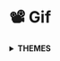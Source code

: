 # 📽 Gif

<details>

<summary><strong>THEMES</strong></summary>

```
bite
```

```
clap
```

```
cry
```

```
dance
```

```
hug
```

```
kill
```

```
kiss
```

```
pat
```

```
slap
```

</details>

